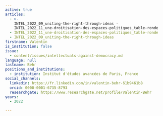 ```yaml
---
active: true
articles:
  - >-
    INTEL_2022_09_uniting-the-right-through-ideas -
    INTEL_2022_11_une-droitisation-des-espaces-politiques_table-ronde
  - INTEL_2022_11_une-droitisation-des-espaces-politiques_table-ronde
  - INTEL_2022_09_uniting-the-right-through-ideas
firstname: Valentin
is_institution: false
issue:
  - content/issues/intellectuals-against-democracy.md
language: null
lastname: Behr
positions_and_institutions:
  - institution: Institut d'études avancées de Paris, France
social_channels:
  linkedin: https://fr.linkedin.com/in/valentin-behr-61b9461b8
  orcid: 0000-0001-6735-8793
  researchgate: https://www.researchgate.net/profile/Valentin-Behr
years:
  - 2022

---
```

